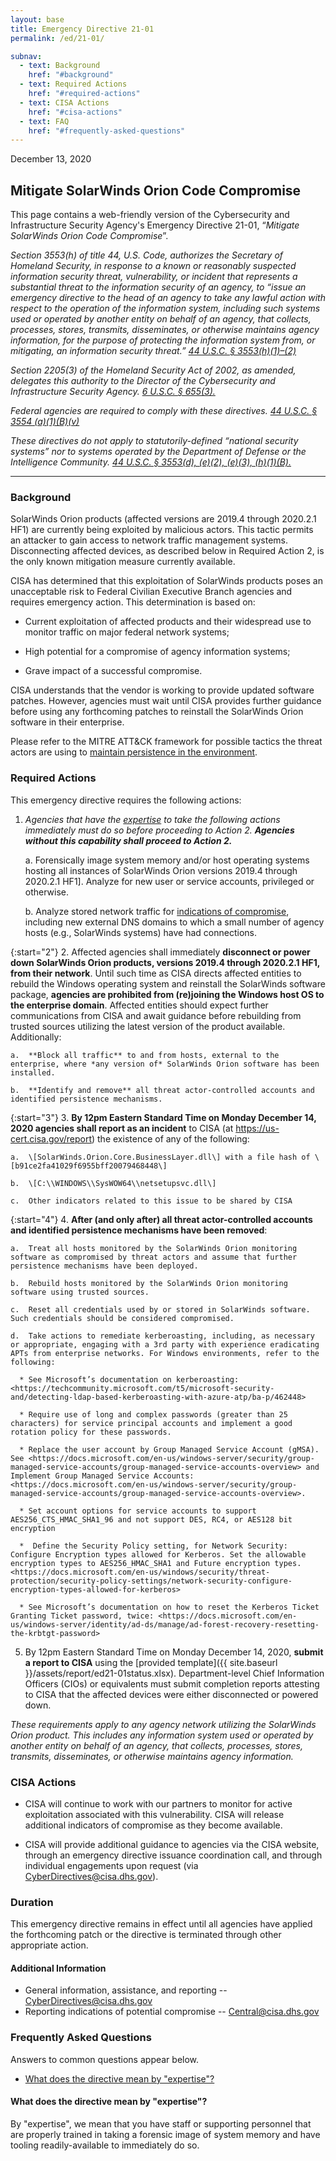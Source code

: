 ```yaml
---
layout: base
title: Emergency Directive 21-01
permalink: /ed/21-01/

subnav:
  - text: Background
    href: "#background"
  - text: Required Actions
    href: "#required-actions"
  - text: CISA Actions
    href: "#cisa-actions"
  - text: FAQ
    href: "#frequently-asked-questions"
---
```

December 13, 2020
##  **Mitigate SolarWinds Orion Code Compromise**

This page contains a web-friendly version of the Cybersecurity and Infrastructure Security Agency's Emergency Directive 21-01, “_Mitigate SolarWinds Orion Code Compromise_”.

*Section 3553(h) of title 44, U.S. Code, authorizes the Secretary of Homeland Security, in response to a known or reasonably suspected information security threat, vulnerability, or incident that represents a substantial threat to the information security of an agency, to “issue an emergency directive to the head of an agency to take any lawful action with respect to the operation of the information system, including such systems used or operated by another entity on behalf of an agency, that collects, processes, stores, transmits, disseminates, or otherwise maintains agency information, for the purpose of protecting the information system from, or mitigating, an information security threat.” [44 U.S.C. § 3553(h)(1)–(2)](http://uscode.house.gov/view.xhtml?req=(title:44%20section:3553%20edition:prelim)%20OR%20(granuleid:USC-prelim-title44-section3553)&f=treesort&edition=prelim&num=0&jumpTo=true)*

*Section 2205(3) of the Homeland Security Act of 2002, as amended, delegates this authority to the Director of the Cybersecurity and Infrastructure Security Agency. [6 U.S.C. § 655(3).](http://uscode.house.gov/view.xhtml?req=(title:6%20section:655%20edition:prelim)%20OR%20(granuleid:USC-prelim-title6-section655)&f=treesort&edition=prelim&num=0&jumpTo=true)*

*Federal agencies are required to comply with these directives. [44 U.S.C. § 3554 (a)(1)(B)(v)](http://uscode.house.gov/view.xhtml?req=(title:44%20section:3554%20edition:prelim)%20OR%20(granuleid:USC-prelim-title44-section3554)&f=treesort&edition=prelim&num=0&jumpTo=true)*

*These directives do not apply to statutorily-defined “national security systems” nor to systems operated by the Department of Defense or the Intelligence Community. [44 U.S.C. § 3553(d), (e)(2), (e)(3), (h)(1)(B).](http://uscode.house.gov/view.xhtml?req=(title:44%20section:3553%20edition:prelim)%20OR%20(granuleid:USC-prelim-title44-section3553)&f=treesort&edition=prelim&num=0&jumpTo=true)*

- - -

### Background
SolarWinds Orion products (affected versions are 2019.4 through 2020.2.1 HF1) are currently being exploited by malicious actors. This tactic permits an attacker to gain access to network traffic management systems. Disconnecting affected devices, as described below in Required Action 2, is the only known mitigation measure currently available.

CISA has determined that this exploitation of SolarWinds products poses an unacceptable risk to Federal Civilian Executive Branch agencies and requires emergency action. This determination is based on:

-   Current exploitation of affected products and their widespread use to monitor traffic on major federal network systems;

-   High potential for a compromise of agency information systems;

-   Grave impact of a successful compromise.

CISA understands that the vendor is working to provide updated software patches. However, agencies must wait until CISA provides further guidance before using any forthcoming patches to reinstall the SolarWinds Orion software in their enterprise.

Please refer to the MITRE ATT&CK framework for possible tactics the threat actors are using to [maintain persistence in the environment](https://attack.mitre.org/tactics/TA0003/).

### Required Actions

This emergency directive requires the following actions:

1.  *Agencies that have the [expertise](#what-does-the-directive-mean-by-expertise) to take the following actions immediately must do so before proceeding to Action 2.* ***Agencies without this capability shall proceed to Action 2.***

    a.  Forensically image system memory and/or host operating systems hosting all instances of SolarWinds Orion versions 2019.4 through 2020.2.1 HF1]. Analyze for new user or service accounts, privileged or otherwise.

    b.  Analyze stored network traffic for [indications of compromise](https://us-cert.cisa.gov/ncas/current-activity/2020/12/13/active-exploitation-solarwinds-software), including new external DNS domains to which a small number of agency hosts (e.g., SolarWinds systems) have had connections.

{:start="2"}
2.  Affected agencies shall immediately **disconnect or power down SolarWinds Orion products, versions 2019.4 through 2020.2.1 HF1, from their network**. Until such time as CISA directs affected entities to rebuild the Windows operating system and reinstall the SolarWinds software package, **agencies are prohibited from (re)joining the Windows host OS to the enterprise domain**. Affected entities should expect further communications from CISA and await guidance before rebuilding from trusted sources utilizing the latest version of the product available. Additionally:

    a.  **Block all traffic** to and from hosts, external to the enterprise, where *any version of* SolarWinds Orion software has been installed.

    b.  **Identify and remove** all threat actor-controlled accounts and identified persistence mechanisms.

{:start="3"}
3.  **By 12pm Eastern Standard Time on Monday December 14, 2020 agencies shall report as an incident** to CISA (at <https://us-cert.cisa.gov/report>) the existence of any of the following:

    a.  \[SolarWinds.Orion.Core.BusinessLayer.dll\] with a file hash of \[b91ce2fa41029f6955bff20079468448\]

    b.  \[C:\\WINDOWS\\SysWOW64\\netsetupsvc.dll\]

    c.  Other indicators related to this issue to be shared by CISA

{:start="4"}
4.  **After (and only after) all threat actor-controlled accounts and identified persistence mechanisms have been removed**:

    a.  Treat all hosts monitored by the SolarWinds Orion monitoring software as compromised by threat actors and assume that further persistence mechanisms have been deployed.

    b.  Rebuild hosts monitored by the SolarWinds Orion monitoring software using trusted sources.

    c.  Reset all credentials used by or stored in SolarWinds software. Such credentials should be considered compromised.

    d.  Take actions to remediate kerberoasting, including, as necessary or appropriate, engaging with a 3rd party with experience eradicating APTs from enterprise networks. For Windows environments, refer to the following:

      * See Microsoft’s documentation on kerberoasting: <https://techcommunity.microsoft.com/t5/microsoft-security-and/detecting-ldap-based-kerberoasting-with-azure-atp/ba-p/462448>

      * Require use of long and complex passwords (greater than 25 characters) for service principal accounts and implement a good rotation policy for these passwords.

      * Replace the user account by Group Managed Service Account (gMSA). See <https://docs.microsoft.com/en-us/windows-server/security/group-managed-service-accounts/group-managed-service-accounts-overview> and Implement Group Managed Service Accounts: <https://docs.microsoft.com/en-us/windows-server/security/group-managed-service-accounts/group-managed-service-accounts-overview>.

      * Set account options for service accounts to support AES256_CTS_HMAC_SHA1_96 and not support DES, RC4, or AES128 bit encryption

      *  Define the Security Policy setting, for Network Security: Configure Encryption types allowed for Kerberos. Set the allowable encryption types to AES256_HMAC_SHA1 and Future encryption types. <https://docs.microsoft.com/en-us/windows/security/threat-protection/security-policy-settings/network-security-configure-encryption-types-allowed-for-kerberos>

      * See Microsoft’s documentation on how to reset the Kerberos Ticket Granting Ticket password, twice: <https://docs.microsoft.com/en-us/windows-server/identity/ad-ds/manage/ad-forest-recovery-resetting-the-krbtgt-password>

5. By 12pm Eastern Standard Time on Monday December 14, 2020, **submit a report to CISA** using the [provided template]({{ site.baseurl }}/assets/report/ed21-01status.xlsx). Department-level Chief Information Officers (CIOs) or equivalents must submit completion reports attesting to CISA that the affected devices were either disconnected or powered down.

*These requirements apply to any agency network utilizing the SolarWinds Orion product. This includes any information system used or operated by another entity on behalf of an agency, that collects, processes, stores, transmits, disseminates, or otherwise maintains agency information.*

### CISA Actions

-   CISA will continue to work with our partners to monitor for active exploitation associated with this vulnerability. CISA will release additional indicators of compromise as they become available.

-   CISA will provide additional guidance to agencies via the CISA website, through an emergency directive issuance coordination call, and through individual engagements upon request (via [CyberDirectives@cisa.dhs.gov](mailto:CyberDirectives@cisa.dhs.gov)).

### Duration

This emergency directive remains in effect until all agencies have applied the forthcoming patch or the directive is terminated through other appropriate action.

#### Additional Information
* General information, assistance, and reporting -- <CyberDirectives@cisa.dhs.gov>
* Reporting indications of potential compromise -- <Central@cisa.dhs.gov>

### Frequently Asked Questions
Answers to common questions appear below.

* [What does the directive mean by "expertise"?](#what-does-the-directive-mean-by-expertise)

#### What does the directive mean by "expertise"?

By "expertise", we mean that you have staff or supporting personnel that are properly trained in taking a forensic image of system memory and have tooling readily-available to immediately do so.
